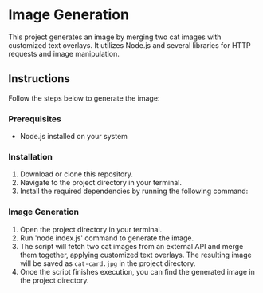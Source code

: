 # Image Generation

This project generates an image by merging two cat images with customized text overlays. It utilizes Node.js and several libraries for HTTP requests and image manipulation.

## Instructions

Follow the steps below to generate the image:

### Prerequisites

- Node.js installed on your system

### Installation

1. Download or clone this repository.
2. Navigate to the project directory in your terminal.
3. Install the required dependencies by running the following command:

### Image Generation

1. Open the project directory in your terminal.
2. Run 'node index.js' command to generate the image.
3. The script will fetch two cat images from an external API and merge them together, applying customized text overlays. The resulting image will be saved as `cat-card.jpg` in the project directory.
4. Once the script finishes execution, you can find the generated image in the project directory.
